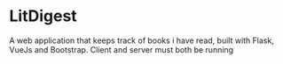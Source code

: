 # LitDigest
A web application that keeps track of books i have read, built with Flask, VueJs and Bootstrap.
Client and server must both be running
